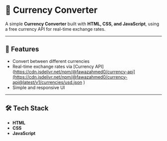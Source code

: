 # 💱 Currency Converter  

A simple **Currency Converter** built with **HTML, CSS, and JavaScript**, using a free currency API for real-time exchange rates.  

---

## 🚀 Features  
- Convert between different currencies  
- Real-time exchange rates via [Currency API](https://cdn.jsdelivr.net/npm/@fawazahmed0/currency-api](https://cdn.jsdelivr.net/npm/@fawazahmed0/currency-api@latest/v1/currencies/usd.json
)  
- Simple and responsive UI  

---

## 🛠️ Tech Stack  
- **HTML**  
- **CSS**  
- **JavaScript**  


